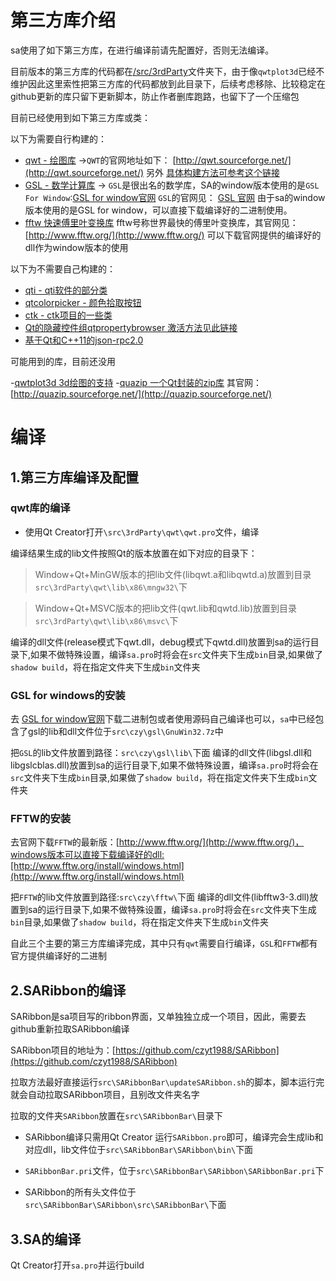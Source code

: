 # 第三方库介绍

sa使用了如下第三方库，在进行编译前请先配置好，否则无法编译。

目前版本的第三方库的代码都在[/src/3rdParty](https://github.com/czyt1988/sa/raw/master/src/3rdParty)文件夹下，由于像`qwtplot3d`已经不维护因此这里索性把第三方库的代码都放到此目录下，后续考虑移除、比较稳定在github更新的库只留下更新脚本，防止作者删库跑路，也留下了一个压缩包

目前已经使用到如下第三方库或类：

以下为需要自行构建的：

- [qwt - 绘图库](https://github.com/czyt1988/sa/tree/master/src/3rdParty/qwt)  ->`QWT`的官网地址如下： [http://qwt.sourceforge.net/](http://qwt.sourceforge.net/) 另外 [ 具体构建方法可参考这个链接](http://blog.csdn.net/czyt1988/article/details/11999985)
- [GSL - 数学计算库](https://github.com/czyt1988/sa/tree/master/src/czy/gsl) -> `GSL`是很出名的数学库，SA的window版本使用的是`GSL For Window`:[GSL for window官网](http://david.geldreich.free.fr/dev.html) `GSL`的官网见： [GSL 官网](http://ftp.gnu.org/gnu/gsl/) 由于sa的window版本使用的是GSL for window，可以直接下载编译好的二进制使用。
- [fftw 快速傅里叶变换库](https://github.com/czyt1988/sa/tree/master/src/czy/fftw) fftw号称世界最快的傅里叶变换库，其官网见：[http://www.fftw.org/](http://www.fftw.org/) 可以下载官网提供的编译好的dll作为window版本的使用

以下为不需要自己构建的：

- [qti - qti软件的部分类](https://github.com/czyt1988/sa/tree/master/src/3rdParty/qti)
- [qtcolorpicker - 颜色拾取按钮](https://github.com/czyt1988/sa/tree/master/src/3rdParty/qtcolorpicker)
- [ctk - ctk项目的一些类](https://github.com/czyt1988/sa/tree/master/src/3rdParty/ctk)
- [Qt的隐藏控件组qtpropertybrowser 激活方法见此链接](https://blog.csdn.net/czyt1988/article/details/78140050)
- [基于Qt和C++11的json-rpc2.0](https://github.com/joncol/jcon-cpp)

可能用到的库，目前还没用

-[qwtplot3d 3d绘图的支持](https://github.com/czyt1988/sa/tree/master/src/3rdParty/qwtplot3d)
-[quazip 一个Qt封装的zip库](https://github.com/czyt1988/sa/tree/master/src/3rdParty/quazip) 其官网：[http://quazip.sourceforge.net/](http://quazip.sourceforge.net/)

# 编译

## 1.第三方库编译及配置

### qwt库的编译

- 使用Qt Creator打开`\src\3rdParty\qwt\qwt.pro`文件，编译

编译结果生成的lib文件按照Qt的版本放置在如下对应的目录下：

> Window+Qt+MinGW版本的把lib文件(libqwt.a和libqwtd.a)放置到目录`src\3rdParty\qwt\lib\x86\mngw32\`下 

> Window+Qt+MSVC版本的把lib文件(qwt.lib和qwtd.lib)放置到目录`src\3rdParty\qwt\lib\x86\msvc\`下 

编译的dll文件(release模式下qwt.dll，debug模式下qwtd.dll)放置到sa的运行目录下,如果不做特殊设置，编译`sa.pro`时将会在`src`文件夹下生成`bin`目录,如果做了`shadow build`，将在指定文件夹下生成`bin`文件夹

### GSL for windows的安装

去 [GSL for window官网](http://david.geldreich.free.fr/dev.html)下载二进制包或者使用源码自己编译也可以，`sa`中已经包含了gsl的lib和dll文件位于`src\czy\gsl\GnuWin32.7z`中

把`GSL`的lib文件放置到路径：`src\czy\gsl\lib\`下面
编译的dll文件(libgsl.dll和libgslcblas.dll)放置到sa的运行目录下,如果不做特殊设置，编译`sa.pro`时将会在`src`文件夹下生成`bin`目录,如果做了`shadow build`，将在指定文件夹下生成`bin`文件夹

### FFTW的安装

去官网下载`FFTW`的最新版：[http://www.fftw.org/](http://www.fftw.org/)，windows版本可以直接下载编译好的dll:[http://www.fftw.org/install/windows.html](http://www.fftw.org/install/windows.html)

把`FFTW`的lib文件放置到路径:`src\czy\fftw\`下面
编译的dll文件(libfftw3-3.dll)放置到sa的运行目录下,如果不做特殊设置，编译`sa.pro`时将会在`src`文件夹下生成`bin`目录,如果做了`shadow build`，将在指定文件夹下生成`bin`文件夹

自此三个主要的第三方库编译完成，其中只有`qwt`需要自行编译，`GSL`和`FFTW`都有官方提供编译好的二进制

## 2.SARibbon的编译 

SARibbon是sa项目写的ribbon界面，又单独独立成一个项目，因此，需要去github重新拉取SARibbon编译

SARibbon项目的地址为：[https://github.com/czyt1988/SARibbon](https://github.com/czyt1988/SARibbon)

拉取方法最好直接运行`src\SARibbonBar\updateSARibbon.sh`的脚本，脚本运行完就会自动拉取SARibbon项目，且别改文件夹名字

拉取的文件夹`SARibbon`放置在`src\SARibbonBar\`目录下

- SARibbon编译只需用Qt Creator 运行`SARibbon.pro`即可，编译完会生成lib和对应dll，lib文件位于`src\SARibbonBar\SARibbon\bin\`下面

- `SARibbonBar.pri`文件，位于`src\SARibbonBar\SARibbon\SARibbonBar.pri`下

- SARibbon的所有头文件位于`src\SARibbonBar\SARibbon\src\SARibbonBar\`下面

## 3.SA的编译

Qt Creator打开`sa.pro`并运行build